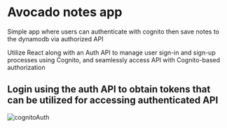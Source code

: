 # Avocado notes app

Simple app where users can authenticate with cognito then save notes to the dynamodb via authorized API

Utilize React along with an Auth API to manage user sign-in and sign-up processes using Cognito, and seamlessly access API with Cognito-based authorization

## Login using the auth API to obtain tokens that can be utilized for accessing authenticated API

![cognitoAuth](https://github.com/ChristianKatka/AWS-Cognito-Angular/assets/42738047/36b08fb3-691e-480b-8b0a-eec3498f7bb2)
